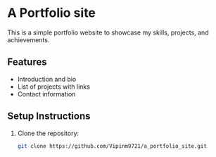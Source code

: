 # A Portfolio site

This is a simple portfolio website to showcase my skills, projects, and achievements.

## Features
- Introduction and bio
- List of projects with links
- Contact information

## Setup Instructions
1. Clone the repository:
   ```bash
   git clone https://github.com/Vipinm9721/a_portfolio_site.git
